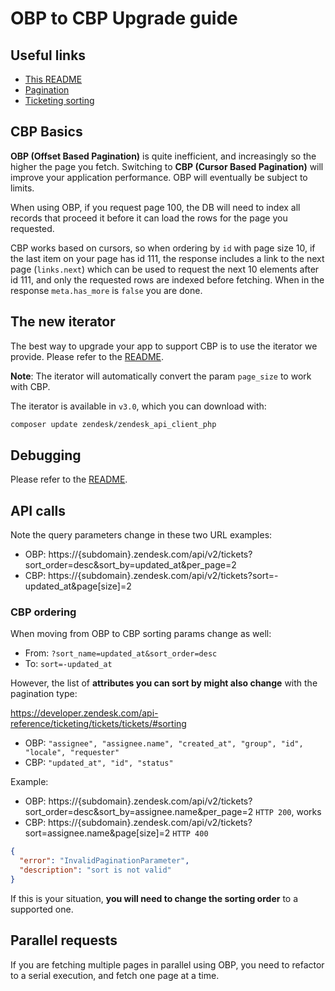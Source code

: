 # OBP to CBP Upgrade guide

## Useful links

- [This README](./README.md#pagination)
- [Pagination](https://developer.zendesk.com/api-reference/introduction/pagination)
- [Ticketing sorting](https://developer.zendesk.com/api-reference/ticketing/tickets/tickets/#sorting)

## CBP Basics

**OBP (Offset Based Pagination)** is quite inefficient, and increasingly so the higher the page you fetch. Switching to **CBP (Cursor Based Pagination)** will improve your application performance. OBP will eventually be subject to limits.

When using OBP, if you request page 100, the DB will need to index all records that proceed it before it can load the rows for the page you requested.

CBP works based on cursors, so when ordering by `id` with page size 10, if the last item on your page has id 111, the response includes a link to the next page (`links.next`) which can be used to request the next 10 elements after id 111, and only the requested rows are indexed before fetching. When in the response `meta.has_more` is `false` you are done.

## The new iterator

The best way to upgrade your app to support CBP is to use the iterator we provide. Please refer to the [README](./README.md#iterator-recommended).

**Note**: The iterator will automatically convert the param `page_size` to work with CBP.

The iterator is available in `v3.0`, which you can download with:

```sh
composer update zendesk/zendesk_api_client_php
```

## Debugging

Please refer to the [README](./README.md#debugging).

## API calls

Note the query parameters change in these two URL examples:

- OBP: https://{subdomain}.zendesk.com/api/v2/tickets?sort_order=desc&sort_by=updated_at&per_page=2
- CBP: https://{subdomain}.zendesk.com/api/v2/tickets?sort=-updated_at&page[size]=2

### CBP ordering

When moving from OBP to CBP sorting params change as well:

- From: `?sort_name=updated_at&sort_order=desc`
- To: `sort=-updated_at`

However, the list of **attributes you can sort by might also change** with the pagination type:

https://developer.zendesk.com/api-reference/ticketing/tickets/tickets/#sorting

- OBP: `"assignee", "assignee.name", "created_at", "group", "id", "locale", "requester"`
- CBP: `"updated_at", "id", "status"`

Example:

- OBP: https://{subdomain}.zendesk.com/api/v2/tickets?sort_order=desc&sort_by=assignee.name&per_page=2 `HTTP 200`, works
- CBP: https://{subdomain}.zendesk.com/api/v2/tickets?sort=assignee.name&page[size]=2 `HTTP 400`

```json
{
  "error": "InvalidPaginationParameter",
  "description": "sort is not valid"
}
```

If this is your situation, **you will need to change the sorting order** to a supported one.

## Parallel requests

If you are fetching multiple pages in parallel using OBP, you need to refactor to a serial execution, and fetch one page at a time.
